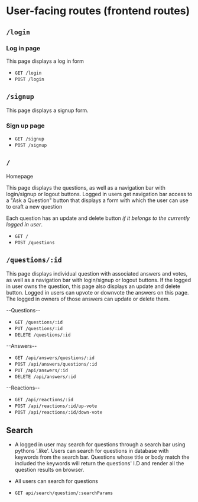 # User-facing routes (frontend routes)

## `/login`

### Log in page

This page displays a log in form

- `GET /login`
- `POST /login`

## `/signup`

This page displays a signup form.

### Sign up page

- `GET /signup`
- `POST /signup`

## `/`

Homepage

This page displays the questions, as well as a navigation bar with login/signup or logout buttons.
Logged in users get navigation bar access to a "Ask a Question" button that displays a form with which the user can use to craft a new question

Each question has an update and delete button _if it belongs to the currently logged in user_.

- `GET /`
- `POST /questions`


## `/questions/:id`

This page displays individual question with associated answers and votes, as well as a navigation bar with login/signup or logout buttons. If the logged in user owns the question, this page also displays an update and delete button. Logged in users can upvote or downvote the answers on this page. The logged in owners of those answers can update or delete them.

--Questions--
- `GET /questions/:id`
- `PUT /questions/:id`
- `DELETE /questions/:id`

--Answers--
  - `GET /api/answers/questions/:id`
  - `POST /api/answers/questions/:id`
  - `PUT /api/answers/:id`
  - `DELETE /api/answers/:id`

  --Reactions--
  - `GET /api/reactions/:id`
- `POST /api/reactions/:id/up-vote`
- `POST /api/reactions/:id/down-vote`


## Search

- A logged in user may search for questions through a search bar using pythons '.like'. Users can search for questions in database with keywords from the search bar. Questions whose title or body match the included the keywords will return the questions' I.D and render all the question results on browser.
- All users can search for questions

- `GET api/search/question/:searchParams`
